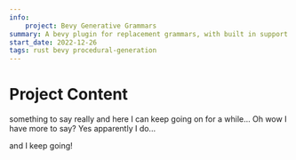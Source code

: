 ```yaml
---
info:
    project: Bevy Generative Grammars
summary: A bevy plugin for replacement grammars, with built in support for Tracery.
start_date: 2022-12-26
tags: rust bevy procedural-generation
---
```


# Project Content

something to say really and here I can keep going on for a while...
Oh wow I have more to say? Yes apparently I do...

and I keep going!